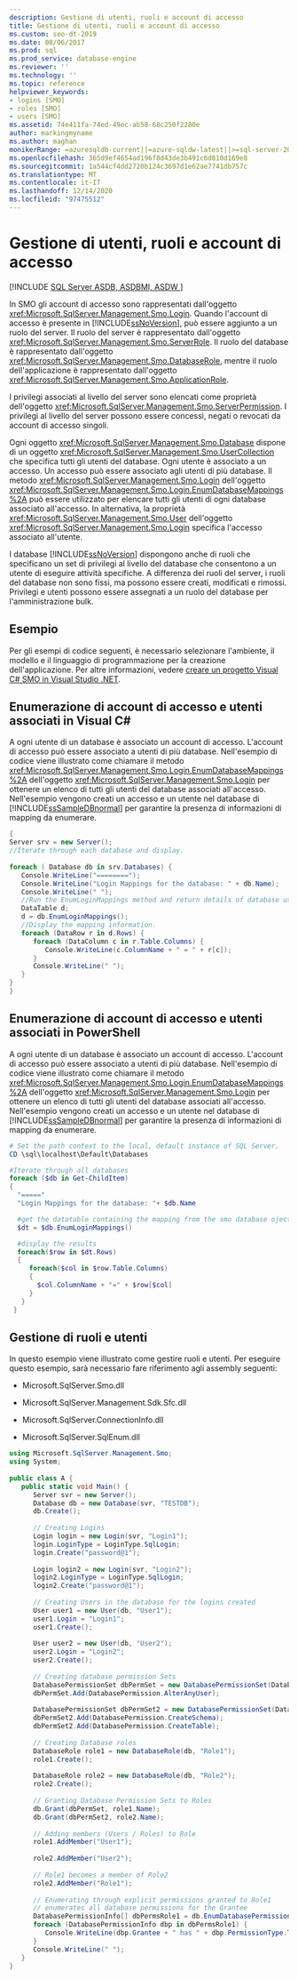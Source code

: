 ```yaml
---
description: Gestione di utenti, ruoli e account di accesso
title: Gestione di utenti, ruoli e account di accesso
ms.custom: seo-dt-2019
ms.date: 08/06/2017
ms.prod: sql
ms.prod_service: database-engine
ms.reviewer: ''
ms.technology: ''
ms.topic: reference
helpviewer_keywords:
- logins [SMO]
- roles [SMO]
- users [SMO]
ms.assetid: 74e411fa-74ed-49ec-ab58-68c250f2280e
author: markingmyname
ms.author: maghan
monikerRange: =azuresqldb-current||=azure-sqldw-latest||>=sql-server-2016||>=sql-server-linux-2017||=azuresqldb-mi-current
ms.openlocfilehash: 365d9ef4654ad196f8d43de3b491c6d810d169e8
ms.sourcegitcommit: 1a544cf4dd2720b124c3697d1e62ae7741db757c
ms.translationtype: MT
ms.contentlocale: it-IT
ms.lasthandoff: 12/14/2020
ms.locfileid: "97475512"
---
```

# <a name="managing-users-roles-and-logins"></a>Gestione di utenti, ruoli e account di accesso
[!INCLUDE [SQL Server ASDB, ASDBMI, ASDW ](../../../includes/applies-to-version/sql-asdb-asdbmi-asa.md)]

  In SMO gli account di accesso sono rappresentati dall'oggetto <xref:Microsoft.SqlServer.Management.Smo.Login>. Quando l'account di accesso è presente in [!INCLUDE[ssNoVersion](../../../includes/ssnoversion-md.md)], può essere aggiunto a un ruolo del server. Il ruolo del server è rappresentato dall'oggetto <xref:Microsoft.SqlServer.Management.Smo.ServerRole>. Il ruolo del database è rappresentato dall'oggetto <xref:Microsoft.SqlServer.Management.Smo.DatabaseRole>, mentre il ruolo dell'applicazione è rappresentato dall'oggetto <xref:Microsoft.SqlServer.Management.Smo.ApplicationRole>.  
  
 I privilegi associati al livello del server sono elencati come proprietà dell'oggetto <xref:Microsoft.SqlServer.Management.Smo.ServerPermission>. I privilegi al livello del server possono essere concessi, negati o revocati da account di accesso singoli.  
  
 Ogni oggetto <xref:Microsoft.SqlServer.Management.Smo.Database> dispone di un oggetto <xref:Microsoft.SqlServer.Management.Smo.UserCollection> che specifica tutti gli utenti del database. Ogni utente è associato a un accesso. Un accesso può essere associato agli utenti di più database. Il metodo <xref:Microsoft.SqlServer.Management.Smo.Login> dell'oggetto <xref:Microsoft.SqlServer.Management.Smo.Login.EnumDatabaseMappings%2A> può essere utilizzato per elencare tutti gli utenti di ogni database associato all'accesso. In alternativa, la proprietà <xref:Microsoft.SqlServer.Management.Smo.User> dell'oggetto <xref:Microsoft.SqlServer.Management.Smo.Login> specifica l'accesso associato all'utente.  
  
 I database [!INCLUDE[ssNoVersion](../../../includes/ssnoversion-md.md)] dispongono anche di ruoli che specificano un set di privilegi al livello del database che consentono a un utente di eseguire attività specifiche. A differenza dei ruoli del server, i ruoli del database non sono fissi, ma possono essere creati, modificati e rimossi. Privilegi e utenti possono essere assegnati a un ruolo del database per l'amministrazione bulk.  
  
## <a name="example"></a>Esempio  
 Per gli esempi di codice seguenti, è necessario selezionare l'ambiente, il modello e il linguaggio di programmazione per la creazione dell'applicazione. Per altre informazioni, vedere [creare un progetto Visual C&#35; SMO in Visual Studio .NET](../../../relational-databases/server-management-objects-smo/how-to-create-a-visual-csharp-smo-project-in-visual-studio-net.md).  
  
## <a name="enumerating-logins-and-associated-users-in-visual-c"></a>Enumerazione di account di accesso e utenti associati in Visual C#  
 A ogni utente di un database è associato un account di accesso. L'account di accesso può essere associato a utenti di più database. Nell'esempio di codice viene illustrato come chiamare il metodo <xref:Microsoft.SqlServer.Management.Smo.Login.EnumDatabaseMappings%2A> dell'oggetto <xref:Microsoft.SqlServer.Management.Smo.Login> per ottenere un elenco di tutti gli utenti del database associati all'accesso. Nell'esempio vengono creati un accesso e un utente nel database di [!INCLUDE[ssSampleDBnormal](../../../includes/sssampledbnormal-md.md)] per garantire la presenza di informazioni di mapping da enumerare.  
  
```csharp  
{   
Server srv = new Server();   
//Iterate through each database and display.   
  
foreach ( Database db in srv.Databases) {   
   Console.WriteLine("========");   
   Console.WriteLine("Login Mappings for the database: " + db.Name);   
   Console.WriteLine(" ");   
   //Run the EnumLoginMappings method and return details of database user-login mappings to a DataTable object variable.   
   DataTable d;  
   d = db.EnumLoginMappings();   
   //Display the mapping information.   
   foreach (DataRow r in d.Rows) {   
      foreach (DataColumn c in r.Table.Columns) {   
         Console.WriteLine(c.ColumnName + " = " + r[c]);   
      }   
      Console.WriteLine(" ");   
   }   
}   
}  
```  
  
## <a name="enumerating-logins-and-associated-users-in-powershell"></a>Enumerazione di account di accesso e utenti associati in PowerShell  
 A ogni utente di un database è associato un account di accesso. L'account di accesso può essere associato a utenti di più database. Nell'esempio di codice viene illustrato come chiamare il metodo <xref:Microsoft.SqlServer.Management.Smo.Login.EnumDatabaseMappings%2A> dell'oggetto <xref:Microsoft.SqlServer.Management.Smo.Login> per ottenere un elenco di tutti gli utenti del database associati all'accesso. Nell'esempio vengono creati un accesso e un utente nel database di [!INCLUDE[ssSampleDBnormal](../../../includes/sssampledbnormal-md.md)] per garantire la presenza di informazioni di mapping da enumerare.  
  
```powershell  
# Set the path context to the local, default instance of SQL Server.
CD \sql\localhost\Default\Databases

#Iterate through all databases 
foreach ($db in Get-ChildItem)
{
  "====="
  "Login Mappings for the database: "+ $db.Name

  #get the datatable containing the mapping from the smo database oject
  $dt = $db.EnumLoginMappings()

  #display the results
  foreach($row in $dt.Rows)
  {
     foreach($col in $row.Table.Columns)
     {
       $col.ColumnName + "=" + $row[$col]
     }
   }
 }
```  
  
## <a name="managing-roles-and-users"></a>Gestione di ruoli e utenti  
 In questo esempio viene illustrato come gestire ruoli e utenti. Per eseguire questo esempio, sarà necessario fare riferimento agli assembly seguenti:  
  
-   Microsoft.SqlServer.Smo.dll  
  
-   Microsoft.SqlServer.Management.Sdk.Sfc.dll  
  
-   Microsoft.SqlServer.ConnectionInfo.dll  
  
-   Microsoft.SqlServer.SqlEnum.dll  
  
```csharp  
using Microsoft.SqlServer.Management.Smo;  
using System;  
  
public class A {  
   public static void Main() {  
      Server svr = new Server();  
      Database db = new Database(svr, "TESTDB");  
      db.Create();  
  
      // Creating Logins  
      Login login = new Login(svr, "Login1");  
      login.LoginType = LoginType.SqlLogin;  
      login.Create("password@1");  
  
      Login login2 = new Login(svr, "Login2");  
      login2.LoginType = LoginType.SqlLogin;  
      login2.Create("password@1");  
  
      // Creating Users in the database for the logins created  
      User user1 = new User(db, "User1");  
      user1.Login = "Login1";  
      user1.Create();  
  
      User user2 = new User(db, "User2");  
      user2.Login = "Login2";  
      user2.Create();  
  
      // Creating database permission Sets  
      DatabasePermissionSet dbPermSet = new DatabasePermissionSet(DatabasePermission.AlterAnySchema);  
      dbPermSet.Add(DatabasePermission.AlterAnyUser);  
  
      DatabasePermissionSet dbPermSet2 = new DatabasePermissionSet(DatabasePermission.CreateType);  
      dbPermSet2.Add(DatabasePermission.CreateSchema);  
      dbPermSet2.Add(DatabasePermission.CreateTable);  
  
      // Creating Database roles  
      DatabaseRole role1 = new DatabaseRole(db, "Role1");  
      role1.Create();  
  
      DatabaseRole role2 = new DatabaseRole(db, "Role2");  
      role2.Create();  
  
      // Granting Database Permission Sets to Roles  
      db.Grant(dbPermSet, role1.Name);  
      db.Grant(dbPermSet2, role2.Name);  
  
      // Adding members (Users / Roles) to Role  
      role1.AddMember("User1");  
  
      role2.AddMember("User2");  
  
      // Role1 becomes a member of Role2  
      role2.AddMember("Role1");  
  
      // Enumerating through explicit permissions granted to Role1  
      // enumerates all database permissions for the Grantee  
      DatabasePermissionInfo[] dbPermsRole1 = db.EnumDatabasePermissions("Role1");     
      foreach (DatabasePermissionInfo dbp in dbPermsRole1) {  
         Console.WriteLine(dbp.Grantee + " has " + dbp.PermissionType.ToString() + " permission.");  
      }  
      Console.WriteLine(" ");  
   }  
}  
```
  
  
